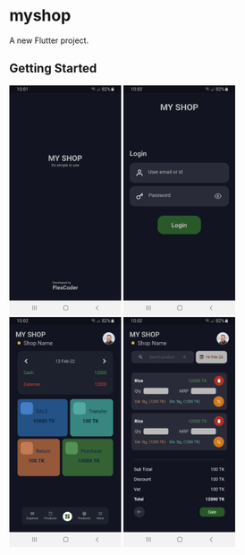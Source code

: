 # myshop

A new Flutter project.

## Getting Started

<div style="display:inline-block;">
<img src="./images/img-1.jpg" width="200"/>
<img src="./images/img-2.jpg" width="200"/>
<img src="./images/img-3.jpg" width="200"/>
<img src="./images/img-4.jpg" width="200"/>
</div>
